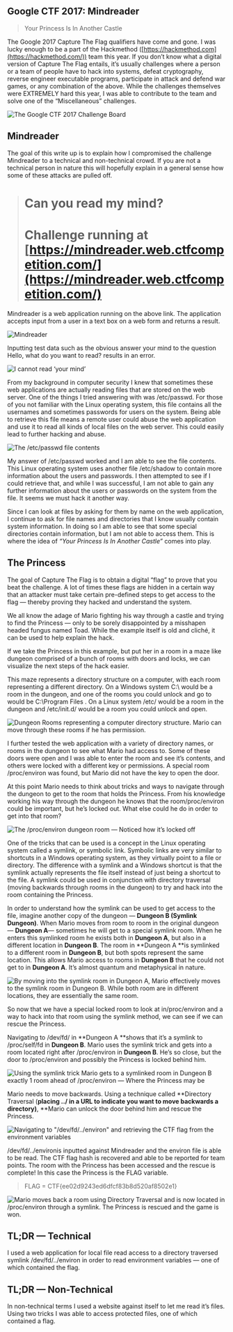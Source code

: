 
## Google CTF 2017: Mindreader
>  Your Princess Is In Another Castle

The Google 2017 Capture The Flag qualifiers have come and gone. I was lucky enough to be a part of the Hackmethod ([https://hackmethod.com](https://hackmethod.com/)) team this year. If you don’t know what a digital version of Capture The Flag entails, it’s usually challenges where a person or a team of people have to hack into systems, defeat cryptography, reverse engineer executable programs, participate in attack and defend war games, or any combination of the above. While the challenges themselves were EXTREMELY hard this year, I was able to contribute to the team and solve one of the “Miscellaneous” challenges.

![The Google CTF 2017 Challenge Board](https://cdn-images-1.medium.com/max/2000/1*2-3EDtgwtQlly7QdWEfNOg.png)

## **Mindreader**

The goal of this write up is to explain how I compromised the challenge Mindreader to a technical and non-technical crowd. If you are not a technical person in nature this will hopefully explain in a general sense how some of these attacks are pulled off.
> # Can you read my mind?
> # Challenge running at [https://mindreader.web.ctfcompetition.com/](https://mindreader.web.ctfcompetition.com/)

Mindreader is a web application running on the above link. The application accepts input from a user in a text box on a web form and returns a result.

![Mindreader](https://cdn-images-1.medium.com/max/2000/1*lSwNePc0d9eJNr7fNAl13g.png)

Inputting test data such as the obvious answer your mind to the question Hello, what do you want to read? results in an error.

![I cannot read ‘your mind’](https://cdn-images-1.medium.com/max/2000/1*N1UpBrnYjqdrt67PMrwNbw.png)

From my background in computer security I knew that sometimes these web applications are actually reading files that are stored on the web server. One of the things I tried answering with was /etc/passwd. For those of you not familiar with the Linux operating system, this file contains all the usernames and sometimes passwords for users on the system. Being able to retrieve this file means a remote user could abuse the web application and use it to read all kinds of local files on the web server. This could easily lead to further hacking and abuse.

![The /etc/passwd file contents](https://cdn-images-1.medium.com/max/2000/1*A0WzQ3KOMSLvPFog50KRfQ.png)

My answer of /etc/passwd worked and I am able to see the file contents. This Linux operating system uses another file /etc/shadow to contain more information about the users and passwords. I then attempted to see if I could retrieve that, and while I was successful, I am not able to gain any further information about the users or passwords on the system from the file. It seems we must hack it another way.

Since I can look at files by asking for them by name on the web application, I continue to ask for file names and directories that I know usually contain system information. In doing so I am able to see that some special directories contain information, but I am not able to access them. This is where the idea of *“Your Princess Is In Another Castle”* comes into play.

## The Princess

The goal of Capture The Flag is to obtain a digital “flag” to prove that you beat the challenge. A lot of times these flags are hidden in a certain way that an attacker must take certain pre-defined steps to get access to the flag — thereby proving they hacked and understand the system.

We all know the adage of Mario fighting his way through a castle and trying to find the Princess — only to be sorely disappointed by a misshapen headed fungus named Toad. While the example itself is old and cliché, it can be used to help explain the hack.

If we take the Princess in this example, but put her in a room in a maze like dungeon comprised of a bunch of rooms with doors and locks, we can visualize the next steps of the hack easier.

This maze represents a directory structure on a computer, with each room representing a different directory. On a Windows system C:\ would be a room in the dungeon, and one of the rooms you could unlock and go to would be C:\Program Files . On a Linux system /etc/ would be a room in the dungeon and /etc/init.d/ would be a room you could unlock and open.

![Dungeon Rooms representing a computer directory structure. Mario can move through these rooms if he has permission.](https://cdn-images-1.medium.com/max/2000/1*RmvPdBqNfxHTpxVniHcfag.jpeg)

I further tested the web application with a variety of directory names, or rooms in the dungeon to see what Mario had access to. Some of these doors were open and I was able to enter the room and see it’s contents, and others were locked with a different key or permissions. A special room /proc/environ was found, but Mario did not have the key to open the door.

At this point Mario needs to think about tricks and ways to navigate through the dungeon to get to the room that holds the Princess. From his knowledge working his way through the dungeon he knows that the room/proc/environ could be important, but he’s locked out. What else could he do in order to get into that room?

![The /proc/environ dungeon room — Noticed how it’s locked off](https://cdn-images-1.medium.com/max/2000/1*xyzqsTvJxB8Sae7DDM-_Ow.png)

One of the tricks that can be used is a concept in the Linux operating system called a symlink, or symbolic link. Symbolic links are very similar to shortcuts in a Windows operating system, as they virtually point to a file or directory. The difference with a symlink and a Windows shortcut is that the symlink actually represents the file itself instead of just being a shortcut to the file. A symlink could be used in conjunction with directory traversal (moving backwards through rooms in the dungeon) to try and hack into the room containing the Princess.

In order to understand how the symlink can be used to get access to the file, imagine another copy of the dungeon — **Dungeon B (Symlink Dungeon)**. When Mario moves from room to room in the original dungeon — **Dungeon A**— sometimes he will get to a special symlink room. When he enters this symlinked room he exists both in **Dungeon A**, but also in a different location in **Dungeon B**. The room in **Dungeon A **is symlinked to a different room in **Dungeon B**, but both spots represent the same location. This allows Mario access to rooms in **Dungeon B** that he could not get to in **Dungeon A**. It’s almost quantum and metaphysical in nature.

![By moving into the symlink room in Dungeon A, Mario effectively moves to the symlink room in Dungeon B. While both room are in different locations, they are essentially the same room.](https://cdn-images-1.medium.com/max/2000/1*XEVtQjOZB0e1v8uJFqURZw.png)

So now that we have a special locked room to look at in/proc/environ and a way to hack into that room using the symlink method, we can see if we can rescue the Princess.

Navigating to /dev/fd/ in **Dungeon A **shows that it’s a symlink to /proc/self/fd in **Dungeon B**. Mario uses the symlink trick and gets into a room located right after /proc/environ in **Dungeon B**. He’s so close, but the door to /proc/environ and possibly the Princess is locked behind him.

![Using the symlink trick Mario gets to a symlinked room in Dungeon B exactly 1 room ahead of /proc/environ — Where the Princess may be](https://cdn-images-1.medium.com/max/2000/1*G9WPkc70AQ6EHAqwa6_oRA.jpeg)

Mario needs to move backwards. Using a technique called **Directory Traversal (**placing ../ in a URL to indicate you want to move backwards a directory)**, **Mario can unlock the door behind him and rescue the Princess.

![Navigating to "/dev/fd/../environ" and retrieving the CTF flag from the environment variables](https://cdn-images-1.medium.com/max/2000/1*kZ8-UJqZTc2yeBb4LuEVxA.png)

/dev/fd/../environis inputted against Mindreader and the environ file is able to be read. The CTF flag hash is recovered and able to be reported for team points. The room with the Princess has been accessed and the rescue is complete! In this case the Princess is the FLAG variable.
>  FLAG = CTF{ee02d9243ed6dfcf83b8d520af8502e1}

![Mario moves back a room using Directory Traversal and is now located in /proc/environ through a symlink. The Princess is rescued and the game is won.](https://cdn-images-1.medium.com/max/2000/1*EFILrBB15krQXlLGfOZvYA.jpeg)

## **TL;DR — Technical**

I used a web application for local file read access to a directory traversed symlink /dev/fd/../environ in order to read environment variables — one of which contained the flag.

## TL;DR — Non-Technical

In non-technical terms I used a website against itself to let me read it’s files. Using two tricks I was able to access protected files, one of which contained a flag.

